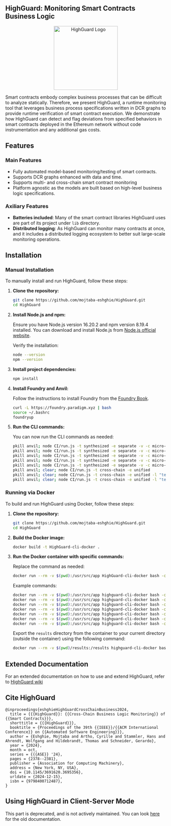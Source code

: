 ## HighGuard: Monitoring Smart Contracts Business Logic

<p align="center">
  <img src="https://github.com/mojtaba-eshghie/Clawk/assets/37236297/4ea40602-3791-478b-b121-28f4cd9555a5" width="200" alt="HighGuard Logo">
</p>

Smart contracts embody complex business processes that can be difficult to analyze statically. Therefore, we present HighGuard, a runtime monitoring tool that leverages business process specifications written in DCR graphs to provide runtime verification of smart contract execution. We demonstrate how HighGuard can detect and flag deviations from specified behaviors in smart contracts deployed in the Ethereum network without code instrumentation and any additional gas costs.

## Features

### Main Features

- Fully automated model-based monitoring/testing of smart contracts.
- Supports DCR graphs enhanced with data and time.
- Supports multi- and cross-chain smart contract monitoring
- Platform agnostic as the models are built based on high-level business logic specifications.

### Axiliary Features

- **Batteries included**: Many of the smart contract libraries HighGuard uses are part of its project under `lib` directory.
- **Distributed logging**: As HighGuard can monitor many contracts at once, and it includes a distributed logging ecosystem to better suit large-scale monitoring operations.


## Installation

### Manual Installation

To manually install and run HighGuard, follow these steps:

1. **Clone the repository:**

   ```sh
   git clone https://github.com/mojtaba-eshghie/HighGuard.git
   cd HighGuard
   ```

2. **Install Node.js and npm:**

   Ensure you have Node.js version 16.20.2 and npm version 8.19.4 installed. You can download and install Node.js from [Node.js official website](https://nodejs.org/).

   Verify the installation:

   ```sh
   node --version
   npm --version
   ```

3. **Install project dependencies:**

   ```sh
   npm install
   ```

4. **Install Foundry and Anvil:**

   Follow the instructions to install Foundry from the [Foundry Book](https://book.getfoundry.sh/getting-started/installation).

   ```sh
   curl -L https://foundry.paradigm.xyz | bash
   source ~/.bashrc
   foundryup
   ```

5. **Run the CLI commands:**

   You can now run the CLI commands as needed:

   ```sh
   pkill anvil; node CI/run.js -t synthesized -e separate -v -c micro-configs/config-synthesized-governance.yml
   pkill anvil; node CI/run.js -t synthesized -e separate -v -c micro-configs/config-synthesized-escrow.yml
   pkill anvil; node CI/run.js -t synthesized -e separate -v -c micro-configs/config-synthesized-multistageauction.yml
   pkill anvil; node CI/run.js -t synthesized -e separate -v -c micro-configs/config-synthesized-prizedistribution.yml
   pkill anvil; node CI/run.js -t synthesized -e separate -v -c micro-configs/config-synthesized-productorder.yml
   pkill anvil; clear; node CI/run.js -t cross-chain -e unified
   pkill anvil; clear; node CI/run.js -t cross-chain -e unified -l "tests/Bridge.exploit1.js"
   pkill anvil; clear; node CI/run.js -t cross-chain -e unified -l "tests/Bridge.exploit2.js"
   ```

### Running via Docker

To build and run HighGuard using Docker, follow these steps:

1. **Clone the repository:**

   ```sh
   git clone https://github.com/mojtaba-eshghie/HighGuard.git
   cd HighGuard
   ```

2. **Build the Docker image:**

   ```sh
   docker build -t HighGuard-cli-docker .
   ```

3. **Run the Docker container with specific commands:**

   Replace the command as needed:

   ```sh
   docker run --rm -v $(pwd):/usr/src/app HighGuard-cli-docker bash -c "pkill anvil; node CI/run.js -t synthesized -e separate -v -c micro-configs/config-synthesized-governance.yml"
   ```

   Example commands:

   ```sh
   docker run --rm -v $(pwd):/usr/src/app highguard-cli-docker bash -c "pkill anvil; node CI/run.js -t synthesized -e separate -v -c micro-configs/config-synthesized-escrow.yml"
   docker run --rm -v $(pwd):/usr/src/app highguard-cli-docker bash -c "pkill anvil; node CI/run.js -t synthesized -e separate -v -c micro-configs/config-synthesized-multistageauction.yml"
   docker run --rm -v $(pwd):/usr/src/app highguard-cli-docker bash -c "pkill anvil; node CI/run.js -t synthesized -e separate -v -c micro-configs/config-synthesized-prizedistribution.yml"
   docker run --rm -v $(pwd):/usr/src/app highguard-cli-docker bash -c "pkill anvil; node CI/run.js -t synthesized -e separate -v -c micro-configs/config-synthesized-productorder.yml"
   docker run --rm -v $(pwd):/usr/src/app highguard-cli-docker bash -c "pkill anvil; clear; node CI/run.js -t cross-chain -e unified"
   docker run --rm -v $(pwd):/usr/src/app highguard-cli-docker bash -c "pkill anvil; clear; node CI/run.js -t cross-chain -e unified -l \"tests/Bridge.exploit1.js\""
   docker run --rm -v $(pwd):/usr/src/app highguard-cli-docker bash -c "pkill anvil; clear; node CI/run.js -t cross-chain -e unified -l \"tests/Bridge.exploit2.js\""
   ```

   Export the `results` directory from the container to your current directory (outside the container) using the following command:

   ```sh
   docker run --rm -v $(pwd)/results:/results highguard-cli-docker bash -c "cp -r /usr/src/app/results/* /results"
   ```

<!--

## Installation

The ecosystem is tested with:

|          | Server   | Client   |
| -------- | -------- | -------- |
| **Node** | v16.20.2 | v18.17.1 |
| **NPM**  | 8.19.4   | 9.6.7    |

Run the `npm install` in the main repository directory and the following directories:

`server/monitor`

`client` -->


## Extended Documentation
For an extended documentation on how to use and extend HighGuard, refer to [HighGuard wiki](https://github.com/mojtaba-eshghie/HighGuard/wiki)


## Cite HighGuard

```
@inproceedings{eshghieHighGuardCrossChainBusiness2024,
  title = {{{HighGuard}}: {{Cross-Chain Business Logic Monitoring}} of {{Smart Contracts}}},
  shorttitle = {{{HighGuard}}},
  booktitle = {Proceedings of the 39th {{IEEE}}/{{ACM International Conference}} on {{Automated Software Engineering}}},
  author = {Eshghie, Mojtaba and Artho, Cyrille and Stammler, Hans and Ahrendt, Wolfgang and Hildebrandt, Thomas and Schneider, Gerardo},
  year = {2024},
  month = oct,
  series = {{{ASE}} '24},
  pages = {2378--2381},
  publisher = {Association for Computing Machinery},
  address = {New York, NY, USA},
  doi = {10.1145/3691620.3695356},
  urldate = {2024-12-15},
  isbn = {9798400712487},
}
```

## Using HighGuard in Client-Server Mode

This part is deprecated, and is not actively maintained. You can look [here](https://github.com/mojtaba-eshghie/HighGuard/wiki/HighGuard-in-Client%E2%80%90Server-Mode) for the old documentation.
